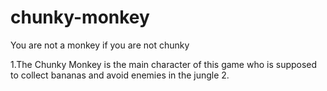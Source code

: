 # chunky-monkey
You are not a monkey if you are not chunky

1.The Chunky Monkey is the main character of this game who is supposed to collect bananas and avoid enemies in the jungle
2.